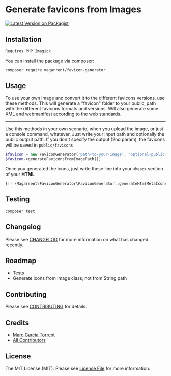 # Generate favicons from Images

[![Latest Version on Packagist](https://img.shields.io/packagist/v/magarrent/laravel-favicon-generator.svg?style=flat-square)](https://packagist.org/packages/magarrent/laravel-favicon-generator)

## Installation

```
Requires PHP Imagick
```

You can install the package via composer:

```bash
composer require magarrent/favicon-generator
```


## Usage

To use your own image and convert it to the different favicons versions, use these methods.
This will generate a "favicon" folder to your public_path with the different favicons formats and versions.
Will also generate some XML and webmanifest according to the web standards.

---
Use this methods in your own scenario, when you upload the image, or just a console command, whatever.
Just write your input path and optionally the public output path.
If you don't specify the output (2nd param), the favicons will be saved in ``public/favicons``

```php
$favicon = new FaviconGenerator('path-to-your-image', 'optional-public-dist-path');
$favicon->generateFaviconsFromImagePath();
```

Once you generated the icons, just write these line into your ``<head>`` section of your **HTML**

```php
{!! \Magarrent\FaviconGenerator\FaviconGenerator::generateHtmlMetaIcons() !!}
```

## Testing

```bash
composer test
```

## Changelog

Please see [CHANGELOG](CHANGELOG.md) for more information on what has changed recently.

## Roadmap

 - Tests
 - Generate icons from Image class, not from String path

## Contributing

Please see [CONTRIBUTING](CONTRIBUTING.md) for details.

## Credits

- [Marc Garcia Torrent](https://github.com/magarrent)
- [All Contributors](../../contributors)

## License

The MIT License (MIT). Please see [License File](LICENSE.md) for more information.
